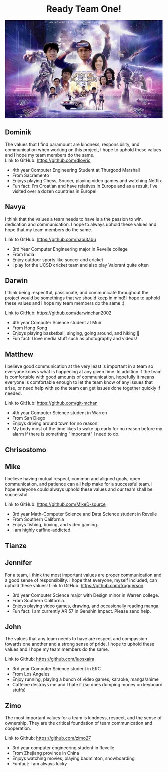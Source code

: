 <h1 align="center">Ready Team One!</h1>
<p align="center">
  <img src="https://github.com/cse110-fa21-group1/-cse110-fa21-group1/blob/main/admin/branding/ready-player-one-e1522004305472.png?raw=true"/>
</p>

## Dominik
The values that I find paramount are kindness, responsibility, and communication when working on this project, I hope to uphold these values and I hope my team members do the same. \
Link to GitHub: https://github.com/dlovric
- 4th year Computer Engineering Student at Thurgood Marshall
- From Sacramento
- Enjoys playing Chess, Soccer, playing video games and watching Netflix
- Fun fact: I'm Croatian and have relatives in Europe and as a result, I've visited over a dozen countries in Europe!
## Navya
I think that the values a team needs to have is a the passion to win, dedication and communication. I hope to always uphold these values and hope that my team members do the same. 

Link to GitHub: https://github.com/nabutabu
- 3rd Year Computer Engineering major in Revelle college
- From India
- Enjoy outdoor sports like soccer and cricket
- I play for the UCSD cricket team and also play Valorant quite often

## Darwin
I think being respectful, passionate, and communicate throughout the project would be somethings that we should keep in mind! I hope to uphold these values and I hope my team members do the same :)

Link to GitHub: https://github.com/darwinchan2002

- 4th year Computer Science student at Muir
- From Hong Kong
- Enjoys playing basketball, singing, going around, and hiking 🥾 
- Fun fact: I love media stuff such as photography and videos!

## Matthew
I believe good communication at the very least is important in a team so everyone knows what is happening at any given time. In addition if the team is comfortable with good amounts of communication, hopefully it means everyone is comfortable enough to let the team know of any issues that arise, or need help with so the team can get issues done together quickly if needed.

Link to GitHub: https://github.com/git-mchan
- 4th year Computer Science student in Warren
- From San Diego
- Enjoys driving around town for no reason.
- My body most of the time likes to wake up early for no reason before my alarm if there is something "important" I need to do. 
  
## Chrisostomo

## Mike
I believe having mutual respect, common and aligned goals, open communication, and patience can all help make for a successful team. I hope everyone could always uphold these values and our team shall be successful.

Link to GitHub: https://github.com/MikeD-source
- 3rd year Math-Computer Science and Data Science student in Revelle
- From Southern California
- Enjoys fishing, boxing, and video gaming.
- I am highly caffine-addicted.

## Tianze

## Jennifer
For a team, I think the most important values are proper communication and a good sense of responsibility. I hope that everyone, myself included, can uphold these values!
Link to GitHub: https://github.com/froggerson
- 3rd year Computer Science major with Design minor in Warren college.
- From Southern California.
- Enjoys playing video games, drawing, and occasionally reading manga.
- Fun fact: I am currently AR 57 in Genshin Impact. Please send help.
  
## John
The values that any team needs to have are respect and compassion towards one another and a strong sense of pride. I hope to uphold these values and I hope my team members do the same.

Link to Github: https://github.com/luosxaira
- 3rd year Computer Science student in ERC
- From Los Angeles
- Enjoy running, playing a bunch of video games, karaoke, manga/anime
- Caffeine destroys me and I hate it (so does dumping money on keyboard stuffs)

## Zimo
The most important values for a team is kindness, respect, and the sense of ownership. They are the critical foundation of team communication and cooperation. 

Link to Github: https://github.com/zimo27
- 3rd year computer engineering student in Revelle
- From Zhejiang province in China
- Enjoys watching movies, playing badminton, snowboarding
- Funfact: I am always lucky 